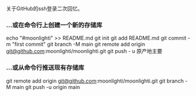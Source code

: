 关于GitHub的ssh登录二次回忆。



### ...或在命令行上创建一个新的存储库

echo "#moonlighti" >> README.md 
git init 
git add README.md 
git commit -m "first commit" 
git branch -M main 
git remote add origin git@github.com:moonlighti/moonlighti.git
 git push - u 原产地主要



### ...或从命令行推送现有存储库

git remote add origin git@github.com:moonlighti/moonlighti.git
 git branch -M main 
git push -u origin main